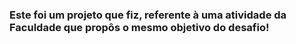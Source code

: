 ### **Este foi um projeto que fiz, referente à uma atividade da Faculdade que propôs o mesmo objetivo do desafio!** ###
